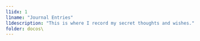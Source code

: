 ```yaml
---
l1idx: 1
l1name: "Journal Entries"
l1description: "This is where I record my secret thoughts and wishes."
folder: docos\
---
```

